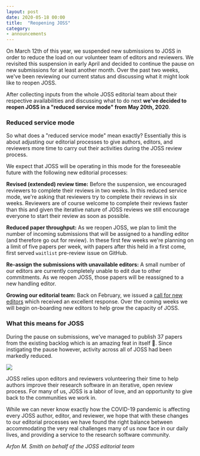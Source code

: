 ```yaml
---
layout: post
date: 2020-05-18 00:00
title:  "Reopening JOSS"
category:
- announcements
---
```


On March 12th of this year, we suspended new submissions to JOSS in order to reduce the load on our volunteer team of editors and reviewers. We revisited this suspension in early April and decided to continue the pause on new submissions for at least another month. Over the past two weeks, we've been reviewing our current status and discussing what it might look like to reopen JOSS.

After collecting inputs from the whole JOSS editorial team about their respective availabilities and discussing what to do next **we've decided to reopen JOSS in a "reduced service mode" from May 20th, 2020**.

### Reduced service mode

So what does a "reduced service mode" mean exactly? Essentially this is about adjusting our editorial processes to give authors, editors, and reviewers more time to carry out their activities during the JOSS review process.

We expect that JOSS will be operating in this mode for the foreseeable future with the following new editorial processes:

**Revised (extended) review time:** Before the suspension, we encouraged reviewers to complete their reviews in two weeks. In this reduced service mode, we're asking that reviewers try to complete their reviews in six weeks. Reviewers are of course welcome to complete their reviews faster than this and given the iterative nature of JOSS reviews we still encourage everyone to start their review as soon as possible.

**Reduced paper throughput:** As we reopen JOSS, we plan to limit the number of incoming submissions that will be assigned to a handling editor (and therefore go out for review). In these first few weeks we're planning on a limit of five papers per week, with papers after this held in a first come, first served `waitlist` pre-review issue on GitHub.

**Re-assign the submissions with unavailable editors:** A small number of our editors are currently completely unable to edit due to other commitments. As we reopen JOSS, those papers will be reassigned to a new handling editor.

**Growing our editorial team:** Back on February, we issued a [call for new editors](https://blog.joss.theoj.org/2020/02/call-for-editors) which received an excellent response. Over the coming weeks we will begin on-boarding new editors to help grow the capacity of JOSS.

### What this means for JOSS

During the pause on submissions, we've managed to publish 37 papers from the existing backlog which is an amazing feat in itself 💖. Since instigating the pause however, activity across all of JOSS had been markedly reduced.

![](https://user-images.githubusercontent.com/4483/82119417-62da3e00-974c-11ea-91a5-a9b3efa3e6a6.png)

JOSS relies upon editors and reviewers volunteering their time to help authors improve their research software in an iterative, open review process. For many of us, JOSS is a labor of love, and an opportunity to give back to the communities we work in.

While we can never know exactly how the COVID-19 pandemic is affecting every JOSS author, editor, and reviewer, we hope that with these changes to our editorial processes we have found the right balance between accommodating the very real challenges many of us now face in our daily lives, and providing a service to the research software community.

_Arfon M. Smith on behalf of the JOSS editorial team_
